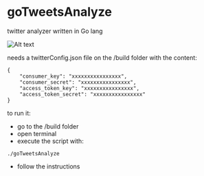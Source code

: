 # goTweetsAnalyze
twitter analyzer written in Go lang


![Alt text](https://raw.githubusercontent.com/arnaucode/goTweetsAnalyze/master/screen1.png "screen")

needs a twitterConfig.json file on the /build folder with the content:
```
{
    "consumer_key": "xxxxxxxxxxxxxxxx",
    "consumer_secret": "xxxxxxxxxxxxxxxx",
    "access_token_key": "xxxxxxxxxxxxxxxx",
    "access_token_secret": "xxxxxxxxxxxxxxxx"
}

```

to run it:
- go to the /build folder
- open terminal
- execute the script with:
```
./goTweetsAnalyze
```
- follow the instructions
